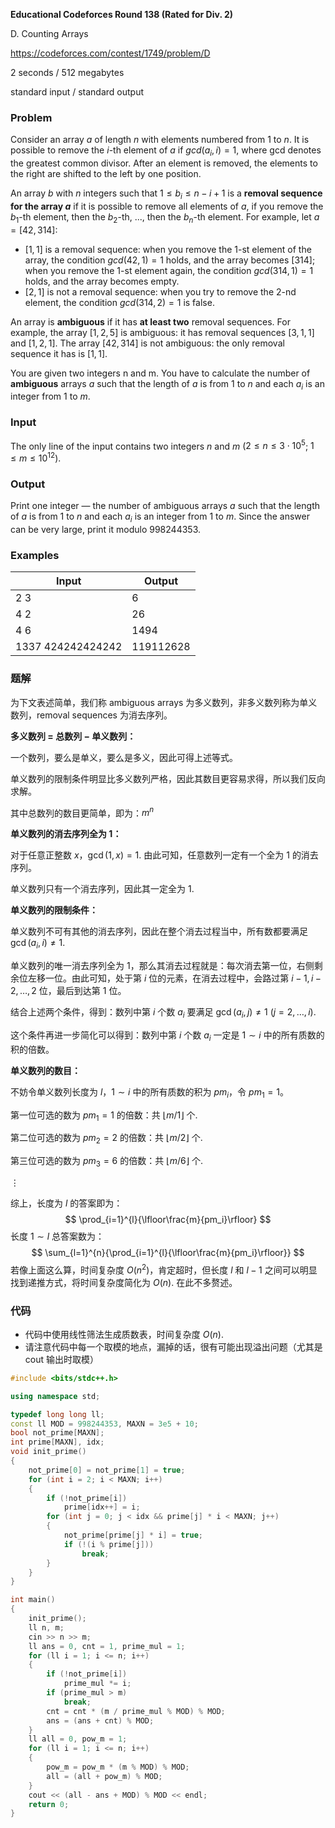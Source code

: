 **Educational Codeforces Round 138 (Rated for Div. 2)**

D. Counting Arrays

https://codeforces.com/contest/1749/problem/D

<!--more-->

2 seconds / 512 megabytes

standard input / standard output

### Problem

Consider an array $a$ of length $n$ with elements numbered from $1$ to $n$. It is possible to remove the $i$-th element of $a$ if $gcd(a_i, i) = 1$, where gcd denotes the greatest common divisor. After an element is removed, the elements to the right are shifted to the left by one position.

An array $b$ with $n$ integers such that $1 \le b_i \le n - i + 1$ is a **removal sequence for the array $a$** if it is possible to remove all elements of $a$, if you remove the $b_1$-th element, then the $b_2$-th, ..., then the $b_n$-th element. For example, let $a = [42, 314]$:

- $[1, 1]$ is a removal sequence: when you remove the $1$-st element of the array, the condition $gcd(42, 1) = 1$ holds, and the array becomes $[314]$; when you remove the $1$-st element again, the condition $gcd(314, 1) = 1$ holds, and the array becomes empty.
- $[2, 1]$ is not a removal sequence: when you try to remove the $2$-nd element, the condition $gcd(314, 2) = 1$ is false.

An array is **ambiguous** if it has **at least two** removal sequences. For example, the array $[1, 2, 5]$ is ambiguous: it has removal sequences $[3, 1, 1]$ and $[1, 2, 1]$. The array $[42, 314]$ is not ambiguous: the only removal sequence it has is $[1, 1]$.

You are given two integers n and m. You have to calculate the number of **ambiguous** arrays $a$ such that the length of $a$ is from $1$ to $n$ and each $a_i$ is an integer from $1$ to $m$.

### Input

The only line of the input contains two integers $n$ and $m$ ($2 \le n \le 3 \cdot 10^5$; $1 \le m \le 10^{12}$).

### Output

Print one integer — the number of ambiguous arrays $a$ such that the length of $a$ is from $1$ to $n$ and each $a_i$ is an integer from $1$ to $m$. Since the answer can be very large, print it modulo $998244353$.

### Examples

| Input             | Output    |
| ----------------- | --------- |
| 2 3               | 6         |
| 4 2               | 26        |
| 4 6               | 1494      |
| 1337 424242424242 | 119112628 |

### 题解

为下文表述简单，我们称 ambiguous arrays 为多义数列，非多义数列称为单义数列，removal sequences 为消去序列。

**多义数列 $=$ 总数列 $-$ 单义数列：**

一个数列，要么是单义，要么是多义，因此可得上述等式。

单义数列的限制条件明显比多义数列严格，因此其数目更容易求得，所以我们反向求解。

其中总数列的数目更简单，即为：$m^n$

**单义数列的消去序列全为 $1$：**

对于任意正整数 $x$，$\gcd(1,x)=1$. 由此可知，任意数列一定有一个全为 $1$ 的消去序列。

单义数列只有一个消去序列，因此其一定全为 $1$.

**单义数列的限制条件：**

单义数列不可有其他的消去序列，因此在整个消去过程当中，所有数都要满足 $\gcd(a_i,i)\neq1$.

单义数列的唯一消去序列全为 $1$，那么其消去过程就是：每次消去第一位，右侧剩余位左移一位。由此可知，处于第 $i$ 位的元素，在消去过程中，会路过第 $i-1,i-2,\dots,2$ 位，最后到达第 $1$ 位。

结合上述两个条件，得到：数列中第 $i$ 个数 $a_i$ 要满足 $\gcd(a_i,j)\neq1$ ($j=2,\dots,i$).

这个条件再进一步简化可以得到：数列中第 $i$ 个数 $a_i$ 一定是 $1\sim i$ 中的所有质数的积的倍数。

**单义数列的数目：**

不妨令单义数列长度为 $l$，$1\sim i$ 中的所有质数的积为 $pm_i$，令 $pm_1=1$。

第一位可选的数为 $pm_1=1$ 的倍数：共 $\lfloor m/1\rfloor$ 个.

第二位可选的数为 $pm_2=2$ 的倍数：共 $\lfloor m/2\rfloor$ 个.

第三位可选的数为 $pm_3=6$ 的倍数：共 $\lfloor m/6\rfloor$ 个.

$\vdots$

综上，长度为 $l$ 的答案即为：
$$
\prod_{i=1}^{l}{\lfloor\frac{m}{pm_i}\rfloor}
$$
长度 $1\sim l$ 总答案数为：
$$
\sum_{l=1}^{n}{\prod_{i=1}^{l}{\lfloor\frac{m}{pm_i}\rfloor}}
$$
若像上面这么算，时间复杂度 $O(n^2)$，肯定超时，但长度 $l$ 和 $l-1$ 之间可以明显找到递推方式，将时间复杂度简化为 $O(n)$. 在此不多赘述。

### 代码

- 代码中使用线性筛法生成质数表，时间复杂度 $O(n)$.
- 请注意代码中每一个取模的地点，漏掉的话，很有可能出现溢出问题（尤其是 cout 输出时取模）

```cpp
#include <bits/stdc++.h>

using namespace std;

typedef long long ll;
const ll MOD = 998244353, MAXN = 3e5 + 10;
bool not_prime[MAXN];
int prime[MAXN], idx;
void init_prime()
{
    not_prime[0] = not_prime[1] = true;
    for (int i = 2; i < MAXN; i++)
    {
        if (!not_prime[i])
            prime[idx++] = i;
        for (int j = 0; j < idx && prime[j] * i < MAXN; j++)
        {
            not_prime[prime[j] * i] = true;
            if (!(i % prime[j]))
                break;
        }
    }
}

int main()
{
    init_prime();
    ll n, m;
    cin >> n >> m;
    ll ans = 0, cnt = 1, prime_mul = 1;
    for (ll i = 1; i <= n; i++)
    {
        if (!not_prime[i])
            prime_mul *= i;
        if (prime_mul > m)
            break;
        cnt = cnt * (m / prime_mul % MOD) % MOD;
        ans = (ans + cnt) % MOD;
    }
    ll all = 0, pow_m = 1;
    for (ll i = 1; i <= n; i++)
    {
        pow_m = pow_m * (m % MOD) % MOD;
        all = (all + pow_m) % MOD;
    }
    cout << (all - ans + MOD) % MOD << endl;
    return 0;
}
```

